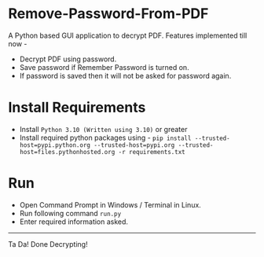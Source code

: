 # Remove-Password-From-PDF
A Python based GUI application to decrypt PDF. Features implemented till now -

- Decrypt PDF using password.
- Save password if Remember Password is turned on.
- If password is saved then it will not be asked for password again.

# Install Requirements
- Install `Python 3.10 (Written using 3.10)` or greater
- Install required python packages using - 
  `pip install --trusted-host=pypi.python.org --trusted-host=pypi.org --trusted-host=files.pythonhosted.org -r requirements.txt`

# Run
- Open Command Prompt in Windows / Terminal in Linux.
- Run following command `run.py`
- Enter required information asked.


-----------------
Ta Da! Done Decrypting!